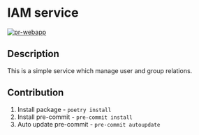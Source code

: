 # IAM service

[![pr-webapp](https://github.com/GalRabin/iam-service/actions/workflows/push_main.yaml/badge.svg?branch=main)](https://github.com/GalRabin/iam-service/actions/workflows/push_main.yaml)

## Description
This is a simple service which manage user and group relations.

## Contribution
1. Install package - `poetry install`
2. Install pre-commit - `pre-commit install`
3. Auto update pre-commit - `pre-commit autoupdate`
